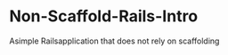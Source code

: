 Non-Scaffold-Rails-Intro
========================

Asimple Railsapplication that does not rely on scaffolding

